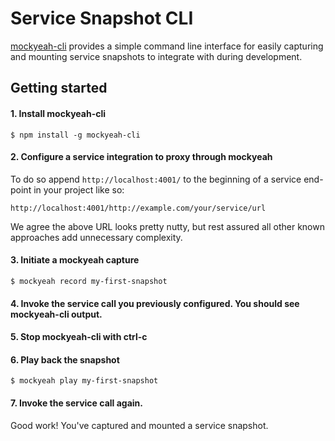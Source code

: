 # Service Snapshot CLI

[mockyeah-cli](https://github.com/mockyeah/mockyeah-cli) provides a simple command line interface for easily capturing and mounting service snapshots to integrate with during development.

## Getting started

#### 1. Install mockyeah-cli

```shell
$ npm install -g mockyeah-cli
```

#### 2. Configure a service integration to proxy through mockyeah

To do so append `http://localhost:4001/` to the beginning of a service end-point in your project like so:

```
http://localhost:4001/http://example.com/your/service/url
```

We agree the above URL looks pretty nutty, but rest assured all other known approaches add unnecessary complexity.

#### 3. Initiate a mockyeah capture

```shell
$ mockyeah record my-first-snapshot
```

#### 4. Invoke the service call you previously configured. You should see mockyeah-cli output.

#### 5. Stop mockyeah-cli with ctrl-c

#### 6. Play back the snapshot

```shell
$ mockyeah play my-first-snapshot
```

#### 7. Invoke the service call again.

Good work! You've captured and mounted a service snapshot.
